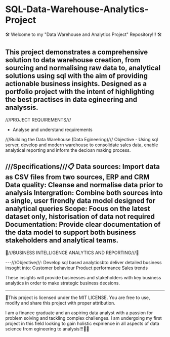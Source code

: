 # SQL-Data-Warehouse-Analytics-Project

🛠️ Welcome to my "Data Warehouse and Analytics Project" Repository!!! 🛠️

This project demonstrates a comprehensive solution to data warehouse creation, from sourcing and normalising raw data to, analytical solutions using sql with the aim of providing actionable business insights.
Designed as a portfolio project with the intent of highlighting the best practises in data egineering and analyssis.
-------------------------------------
///PROJECT REQUIREMENTS/// 
- Analyse and understand requirements
  
///Building the Data Warehouse (Data Egineering)///
Objective - Using sql server, develop and modern warehouse to consolidate sales data, enable analytical reporting and inform the deciosn making process. 

///Specifications///📋
Data sources: Import data as CSV files from two sources, ERP and CRM
Data quality: Cleanse and normalise data prior to analysis 
Intergration: Combine both sources into a single, user firendly data model designed for analytical queries
Scope: Focus on the latest dataset only, historisation of data not required
Documentation: Provide clear documentation of the data model to support both business stakeholders and analytical teams.
---------------------------------------
🏢///BUSINESS INTELLIGENCE ANALYTICS AND REPORTING///🏢

---///Objective///:
Develop sql based analyticsbto deliver detailed business insoght into:
Customer behaviour
Product performance 
Sales trends

These insights will provide businesses and stakeholders with key business analytics in order to make strategic business decsions.  

----------------------------------------

🚀This project is licensed under the MIT LICENSE. You are free to use, modify and share this project with proper attribution. 

I am a finance graduate and an aspiring data analyst with a passion for problem solving and tackling complex challenges. I am undergoing my first project in this field looking to gain holistic expirience in all aspects of data science from egineering to analysis!!!🧑‍💼  
